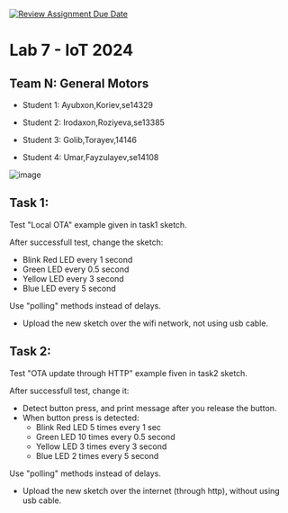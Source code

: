 [![Review Assignment Due Date](https://classroom.github.com/assets/deadline-readme-button-22041afd0340ce965d47ae6ef1cefeee28c7c493a6346c4f15d667ab976d596c.svg)](https://classroom.github.com/a/YA0UV1r_)
# Lab 7 - IoT 2024

## Team N: General Motors

* Student 1: Ayubxon,Koriev,se14329

* Student 2: Irodaxon,Roziyeva,se13385

* Student 3: Golib,Torayev,14146

* Student 4: Umar,Fayzulayev,se14108

![image](https://github.com/user-attachments/assets/aded3d8a-1bd3-49ea-a69e-b3bd215e8077)

## Task 1:

Test "Local OTA" example given in task1 sketch.

After successfull test, change the sketch:

* Blink Red LED every 1 second
* Green LED every 0.5 second
* Yellow LED every 3 second
* Blue LED every 5 second

Use "polling" methods instead of delays.

* Upload the new sketch over the wifi network, not using usb cable.


## Task 2:

Test "OTA update through HTTP" example fiven in task2 sketch.

After successfull test, change it:

* Detect button press, and print message after you release the button.
* When button press is detected:
  * Blink Red LED 5 times every 1 sec 
  * Green LED 10 times every 0.5 second
  * Yellow LED 3 times every 3 second
  * Blue LED 2 times every 5 second

Use "polling" methods instead of delays.

* Upload the new sketch over the internet (through http), without using usb cable.
